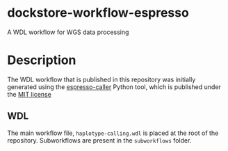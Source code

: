 # dockstore-workflow-espresso
A WDL workflow for WGS data processing

# Description
The WDL workflow that is published in this repository was initially generated using the [espresso-caller](https://pypi.org/project/espresso-caller/) Python tool, which is published under the [MIT license](https://opensource.org/licenses/MIT)

## WDL

The main workflow file, `haplotype-calling.wdl` is placed at the root of the
repository. Subworkflows are present in the `subworkflows` folder. 
